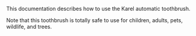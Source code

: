 This documentation describes how to use the Karel automatic toothbrush.

Note that this toothbrush is totally safe to use for children,
adults, pets, wildlife, and trees.
